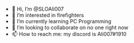 - 👋 Hi, I’m @SLOAli007
- 👀 I’m interested in firefighters
- 🌱 I’m currently learning PC Programming
- 💞️ I’m looking to collaborate on no one right now
- 📫 How to reach me: my discord is Ali007#1910

<!---
SLOAli007/SLOAli007 is a ✨ special ✨ repository because its `README.md` (this file) appears on your GitHub profile.
You can click the Preview link to take a look at your changes.
--->
